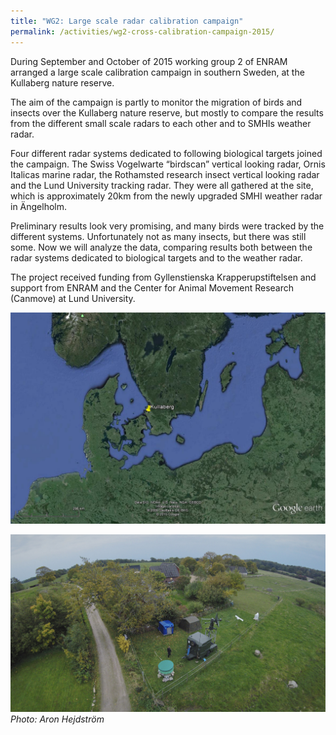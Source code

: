 ```yaml
---
title: "WG2: Large scale radar calibration campaign"
permalink: /activities/wg2-cross-calibration-campaign-2015/
---
```


During September and October of 2015 working group 2 of ENRAM arranged a large scale calibration campaign in southern Sweden, at the Kullaberg nature reserve.

The aim of the campaign is partly to monitor the migration of birds and insects over the Kullaberg nature reserve, but mostly to compare the results from the different small scale radars to each other and to SMHIs weather radar.

Four different radar systems dedicated to following biological targets joined the campaign. The Swiss Vogelwarte “birdscan” vertical looking radar, Ornis Italicas marine radar, the Rothamsted research insect vertical looking radar and the Lund University tracking radar. They were all gathered at the site, which is approximately 20km from the newly upgraded SMHI weather radar in Ängelholm.

Preliminary results look very promising, and many birds were tracked by the different systems. Unfortunately not as many insects, but there was still some. Now we will analyze the data, comparing results both between the radar systems dedicated to biological targets and to the weather radar.

The project received funding from Gyllenstienska Krapperupstiftelsen and support from ENRAM and the Center for Animal Movement Research (Canmove) at Lund University.

![map showing kullaberg](/assets/images/kullaberg.jpg)

![radar setup](/assets/images/AHP-23534_small.jpg)
_Photo: Aron Hejdström_
